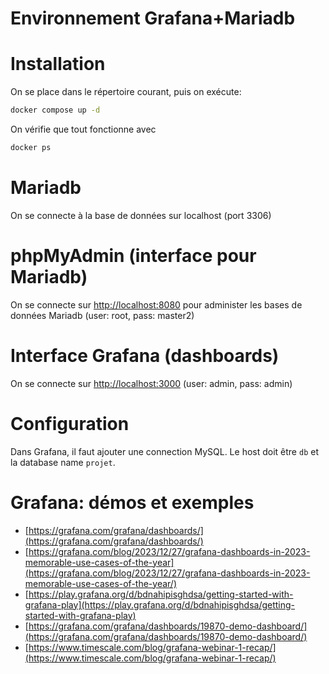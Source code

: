 # Environnement Grafana+Mariadb

# Installation
On se place dans le répertoire courant, puis on exécute:
```sh
docker compose up -d
```

On vérifie que tout fonctionne avec
```sh
docker ps
```

# Mariadb
On se connecte à la base de données sur localhost (port 3306)

# phpMyAdmin (interface pour Mariadb)
On se connecte sur [http://localhost:8080](http://localhost:8080) pour administer les bases de données Mariadb (user: root, pass: master2)

# Interface Grafana (dashboards)
On se connecte sur [http://localhost:3000](http://localhost:3000) (user: admin, pass: admin)

# Configuration
Dans Grafana, il faut ajouter une connection MySQL. Le host doit être `db` et la database name `projet`.

# Grafana: démos et exemples
- [https://grafana.com/grafana/dashboards/](https://grafana.com/grafana/dashboards/)
- [https://grafana.com/blog/2023/12/27/grafana-dashboards-in-2023-memorable-use-cases-of-the-year](https://grafana.com/blog/2023/12/27/grafana-dashboards-in-2023-memorable-use-cases-of-the-year/)
- [https://play.grafana.org/d/bdnahipisghdsa/getting-started-with-grafana-play](https://play.grafana.org/d/bdnahipisghdsa/getting-started-with-grafana-play)
- [https://grafana.com/grafana/dashboards/19870-demo-dashboard/](https://grafana.com/grafana/dashboards/19870-demo-dashboard/)
- [https://www.timescale.com/blog/grafana-webinar-1-recap/](https://www.timescale.com/blog/grafana-webinar-1-recap/)
